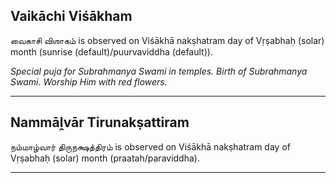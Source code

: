 ## Vaikāchi Viśākham
வைகாசி விஶாகம் is observed on Viśākhā nakṣhatram day of Vṛṣabhaḥ (solar) month (sunrise (default)/puurvaviddha (default)).

_Special puja for Subrahmanya Swami in temples. Birth of Subrahmanya Swami. Worship Him with red flowers._

---
## Nammāḽvār Tirunakṣattiram
நம்மாழ்வார் திருநக்ஷத்திரம் is observed on Viśākhā nakṣhatram day of Vṛṣabhaḥ (solar) month (praatah/paraviddha).



---
